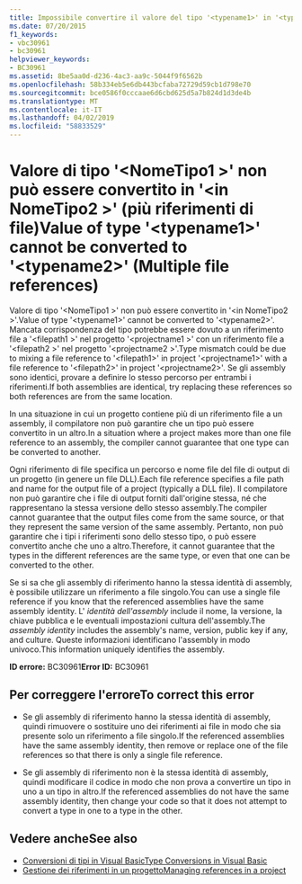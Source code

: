 ```yaml
---
title: Impossibile convertire il valore del tipo '<typename1>' in '<typename2>'
ms.date: 07/20/2015
f1_keywords:
- vbc30961
- bc30961
helpviewer_keywords:
- BC30961
ms.assetid: 8be5aa0d-d236-4ac3-aa9c-5044f9f6562b
ms.openlocfilehash: 58b334eb5e6db443bcfaba72729d59cb1d798e70
ms.sourcegitcommit: bce0586f0cccaae6d6cbd625d5a7b824d1d3de4b
ms.translationtype: MT
ms.contentlocale: it-IT
ms.lasthandoff: 04/02/2019
ms.locfileid: "58833529"
---
```

# <a name="value-of-type-typename1-cannot-be-converted-to-typename2-multiple-file-references"></a><span data-ttu-id="66a35-102">Valore di tipo '\<NomeTipo1 >' non può essere convertito in '\<in NomeTipo2 >' (più riferimenti di file)</span><span class="sxs-lookup"><span data-stu-id="66a35-102">Value of type '\<typename1>' cannot be converted to '\<typename2>' (Multiple file references)</span></span>
<span data-ttu-id="66a35-103">Valore di tipo '\<NomeTipo1 >' non può essere convertito in '\<in NomeTipo2 >'.</span><span class="sxs-lookup"><span data-stu-id="66a35-103">Value of type '\<typename1>' cannot be converted to '\<typename2>'.</span></span> <span data-ttu-id="66a35-104">Mancata corrispondenza del tipo potrebbe essere dovuto a un riferimento file a '\<filepath1 >' nel progetto '\<projectname1 >' con un riferimento file a '\<filepath2 >' nel progetto '\<projectname2 >'.</span><span class="sxs-lookup"><span data-stu-id="66a35-104">Type mismatch could be due to mixing a file reference to '\<filepath1>' in project '\<projectname1>' with a file reference to '\<filepath2>' in project '\<projectname2>'.</span></span> <span data-ttu-id="66a35-105">Se gli assembly sono identici, provare a definire lo stesso percorso per entrambi i riferimenti.</span><span class="sxs-lookup"><span data-stu-id="66a35-105">If both assemblies are identical, try replacing these references so both references are from the same location.</span></span>  
  
 <span data-ttu-id="66a35-106">In una situazione in cui un progetto contiene più di un riferimento file a un assembly, il compilatore non può garantire che un tipo può essere convertito in un altro.</span><span class="sxs-lookup"><span data-stu-id="66a35-106">In a situation where a project makes more than one file reference to an assembly, the compiler cannot guarantee that one type can be converted to another.</span></span>  
  
 <span data-ttu-id="66a35-107">Ogni riferimento di file specifica un percorso e nome file del file di output di un progetto (in genere un file DLL).</span><span class="sxs-lookup"><span data-stu-id="66a35-107">Each file reference specifies a file path and name for the output file of a project (typically a DLL file).</span></span> <span data-ttu-id="66a35-108">Il compilatore non può garantire che i file di output forniti dall'origine stessa, né che rappresentano la stessa versione dello stesso assembly.</span><span class="sxs-lookup"><span data-stu-id="66a35-108">The compiler cannot guarantee that the output files come from the same source, or that they represent the same version of the same assembly.</span></span> <span data-ttu-id="66a35-109">Pertanto, non può garantire che i tipi i riferimenti sono dello stesso tipo, o può essere convertito anche che uno a altro.</span><span class="sxs-lookup"><span data-stu-id="66a35-109">Therefore, it cannot guarantee that the types in the different references are the same type, or even that one can be converted to the other.</span></span>  
  
 <span data-ttu-id="66a35-110">Se si sa che gli assembly di riferimento hanno la stessa identità di assembly, è possibile utilizzare un riferimento a file singolo.</span><span class="sxs-lookup"><span data-stu-id="66a35-110">You can use a single file reference if you know that the referenced assemblies have the same assembly identity.</span></span> <span data-ttu-id="66a35-111">L' *identità dell'assembly* include il nome, la versione, la chiave pubblica e le eventuali impostazioni cultura dell'assembly.</span><span class="sxs-lookup"><span data-stu-id="66a35-111">The *assembly identity* includes the assembly's name, version, public key if any, and culture.</span></span> <span data-ttu-id="66a35-112">Queste informazioni identificano l'assembly in modo univoco.</span><span class="sxs-lookup"><span data-stu-id="66a35-112">This information uniquely identifies the assembly.</span></span>  
  
 <span data-ttu-id="66a35-113">**ID errore:** BC30961</span><span class="sxs-lookup"><span data-stu-id="66a35-113">**Error ID:** BC30961</span></span>  
  
## <a name="to-correct-this-error"></a><span data-ttu-id="66a35-114">Per correggere l'errore</span><span class="sxs-lookup"><span data-stu-id="66a35-114">To correct this error</span></span>  
  
-   <span data-ttu-id="66a35-115">Se gli assembly di riferimento hanno la stessa identità di assembly, quindi rimuovere o sostituire uno dei riferimenti ai file in modo che sia presente solo un riferimento a file singolo.</span><span class="sxs-lookup"><span data-stu-id="66a35-115">If the referenced assemblies have the same assembly identity, then remove or replace one of the file references so that there is only a single file reference.</span></span>  
  
-   <span data-ttu-id="66a35-116">Se gli assembly di riferimento non è la stessa identità di assembly, quindi modificare il codice in modo che non prova a convertire un tipo in uno a un tipo in altro.</span><span class="sxs-lookup"><span data-stu-id="66a35-116">If the referenced assemblies do not have the same assembly identity, then change your code so that it does not attempt to convert a type in one to a type in the other.</span></span>  
  
## <a name="see-also"></a><span data-ttu-id="66a35-117">Vedere anche</span><span class="sxs-lookup"><span data-stu-id="66a35-117">See also</span></span>

- [<span data-ttu-id="66a35-118">Conversioni di tipi in Visual Basic</span><span class="sxs-lookup"><span data-stu-id="66a35-118">Type Conversions in Visual Basic</span></span>](../../../visual-basic/programming-guide/language-features/data-types/type-conversions.md)
- [<span data-ttu-id="66a35-119">Gestione dei riferimenti in un progetto</span><span class="sxs-lookup"><span data-stu-id="66a35-119">Managing references in a project</span></span>](/visualstudio/ide/managing-references-in-a-project)
